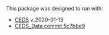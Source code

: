 This package was designed to run with:
* [CEDS](https://github.com/JGCRI/CEDS) v_2020-01-13
* [CEDS_Data commit 5c7bbe9](https://github.com/JGCRI/CEDS_Data/commit/5c7bbe999e0ed575c7294c409420baec6aed4166)

